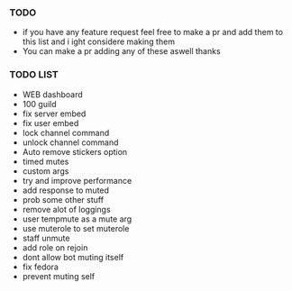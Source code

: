 ### TODO

-   if you have any feature request feel free to make a pr and add them to this list and i ight considere making them
-   You can make a pr adding any of these aswell thanks

### TODO LIST

-   WEB dashboard
-   100 guild
-   fix server embed
-   fix user embed
-   lock channel command
-   unlock channel command
-   Auto remove stickers option
-   timed mutes
-   custom args
-   try and improve performance
-   add response to muted
-   prob some other stuff
-   remove alot of loggings
-   user tempmute as a mute arg
-   use muterole to set muterole
-   staff unmute
-   add role on rejoin
-   dont allow bot muting itself
-   fix fedora
-   prevent muting self
